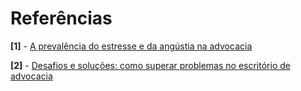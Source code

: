 # Referências

**[1]** - [A prevalência do estresse e da angústia na advocacia](https://www.migalhas.com.br/depeso/373706/a-prevalencia-do-estresse-e-da-angustia-na-advocacia)

**[2]** - [Desafios e soluções: como superar problemas no escritório de advocacia](https://advbox.com.br/blog/problemas-em-escritorios-de-advocacia-e-crescimento/)